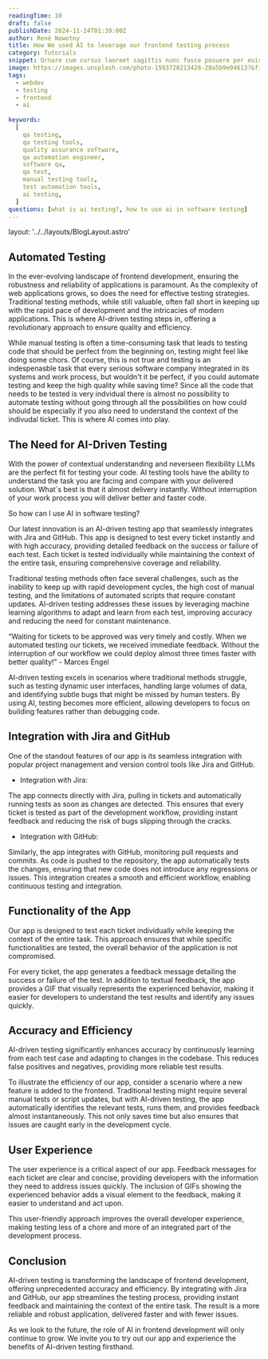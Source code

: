 ```yaml
---
readingTime: 10
draft: false
publishDate: 2024-11-24T01:39:00Z
author: René Nowotny
title: How We used AI to leverage our frontend testing process
category: Tutorials
snippet: Ornare cum cursus laoreet sagittis nunc fusce posuere per euismod dis vehicula a, semper fames lacus maecenas dictumst pulvinar neque enim non potenti. Torquent hac sociosqu eleifend potenti.
image: https://images.unsplash.com/photo-1593720213428-28a5b9e94613?&fit=crop&w=430&h=240
tags: 
  - webdev
  - testing
  - frontend
  - ai
  
keywords:
  [
    qa testing,
    qa testing tools,
    quality assurance software,
    qa automation engineer,
    software qa,
    qa test,
    manual testing tools,
    test automation tools,
    ai testing,
  ]
questions: [what is ai testing?, how to use ai in software testing]
---
```

layout: '../../layouts/BlogLayout.astro'

## Automated Testing

In the ever-evolving landscape of frontend development, ensuring the
robustness and reliability of applications is paramount. As the
complexity of web applications grows, so does the need for effective
testing strategies. Traditional testing methods, while still
valuable, often fall short in keeping up with the rapid pace of
development and the intricacies of modern applications. This is
where AI-driven testing steps in, offering a revolutionary approach
to ensure quality and efficiency.

While manual testing is often a time-consuming task that leads to testing code that should be perfect
from the beginning on, testing might feel like doing some chors. Of course, this is not true and
testing is an indespenasble task that every serious software company integrated in its systems and work process,
but wouldn't it be perfect, if you could automate testing and keep the high quality while saving time?
Since all the code that needs to be tested is very indvidual there is almost no possibility to automate testing
without going through all the possibilities on how could should be especially if you also need to understand the context of the indivudal ticket.
This is where AI comes into play.

## The Need for AI-Driven Testing

With the power of contextual understanding and neverseen flexibility LLMs are the perfect fit for testing your code.
AI testing tools have the ability to understand the task you are facing and compare with your delivered solution.
What´s best is that it almost delivery instantly. Without interruption of your work process you will deliver better and faster code.

So how can I use AI in software testing?

Our latest innovation is an AI-driven testing app that seamlessly
integrates with Jira and GitHub. This app is designed to test
every ticket instantly and with high accuracy, providing detailed
feedback on the success or failure of each test. Each ticket is
tested individually while maintaining the context of the entire
task, ensuring comprehensive coverage and reliability.

Traditional testing methods often face several challenges, such as
the inability to keep up with rapid development cycles, the high
cost of manual testing, and the limitations of automated scripts
that require constant updates. AI-driven testing addresses these
issues by leveraging machine learning algorithms to adapt and learn
from each test, improving accuracy and reducing the need for
constant maintenance.

“Waiting for tickets to be approved was very timely and costly. When we automated testing our tickets, we received immediate feedback. Without the interruption of our workflow we could deploy almost three times faster with better quality!” - Marces Engel

AI-driven testing excels in scenarios where traditional methods
struggle, such as testing dynamic user interfaces, handling large
volumes of data, and identifying subtle bugs that might be missed by
human testers. By using AI, testing becomes more efficient, allowing
developers to focus on building features rather than debugging code.

## Integration with Jira and GitHub

One of the standout features of our app is its seamless integration
with popular project management and version control tools like Jira
and GitHub.

- Integration with Jira:

The app connects directly with Jira, pulling in tickets and
automatically running tests as soon as changes are detected. This
ensures that every ticket is tested as part of the development
workflow, providing instant feedback and reducing the risk of bugs
slipping through the cracks.

- Integration with GitHub:

Similarly, the app integrates with GitHub, monitoring pull requests
and commits. As code is pushed to the repository, the app
automatically tests the changes, ensuring that new code does not
introduce any regressions or issues. This integration creates a
smooth and efficient workflow, enabling continuous testing and
integration.

## Functionality of the App

Our app is designed to test each ticket individually while keeping
the context of the entire task. This approach ensures that while
specific functionalities are tested, the overall behavior of the
application is not compromised.

For every ticket, the app generates a feedback message detailing the
success or failure of the test. In addition to textual feedback, the
app provides a GIF that visually represents the experienced
behavior, making it easier for developers to understand the test
results and identify any issues quickly.

## Accuracy and Efficiency

AI-driven testing significantly enhances accuracy by continuously
learning from each test case and adapting to changes in the
codebase. This reduces false positives and negatives, providing more
reliable test results.

To illustrate the efficiency of our app, consider a scenario where a
new feature is added to the frontend. Traditional testing might
require several manual tests or script updates, but with AI-driven
testing, the app automatically identifies the relevant tests, runs
them, and provides feedback almost instantaneously. This not only
saves time but also ensures that issues are caught early in the
development cycle.

## User Experience

The user experience is a critical aspect of our app. Feedback
messages for each ticket are clear and concise, providing developers
with the information they need to address issues quickly. The
inclusion of GIFs showing the experienced behavior adds a visual
element to the feedback, making it easier to understand and act
upon.

This user-friendly approach improves the overall developer
experience, making testing less of a chore and more of an integrated
part of the development process.

## Conclusion

AI-driven testing is transforming the landscape of frontend
development, offering unprecedented accuracy and efficiency. By
integrating with Jira and GitHub, our app streamlines the testing
process, providing instant feedback and maintaining the context of
the entire task. The result is a more reliable and robust
application, delivered faster and with fewer issues.

As we look to the future, the role of AI in frontend development
will only continue to grow. We invite you to try out our app and
experience the benefits of AI-driven testing firsthand.